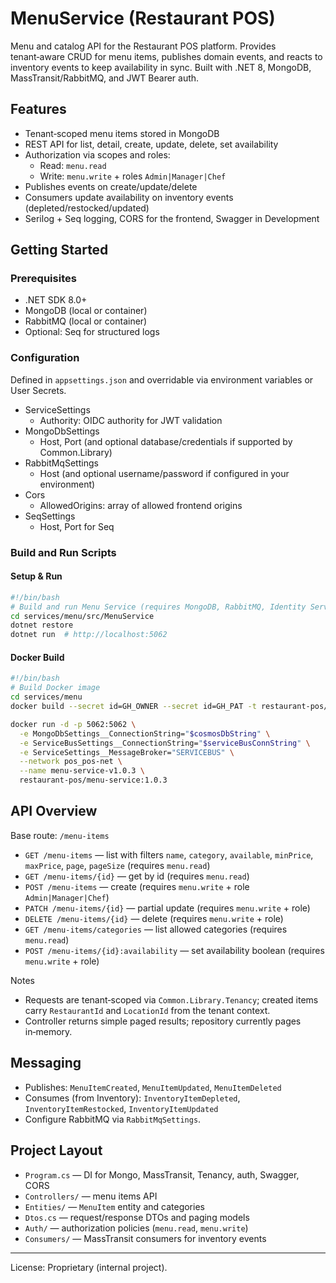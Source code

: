 # MenuService (Restaurant POS)

Menu and catalog API for the Restaurant POS platform. Provides tenant‑aware CRUD for menu items, publishes domain events, and reacts to inventory events to keep availability in sync. Built with .NET 8, MongoDB, MassTransit/RabbitMQ, and JWT Bearer auth.

## Features
- Tenant‑scoped menu items stored in MongoDB
- REST API for list, detail, create, update, delete, set availability
- Authorization via scopes and roles:
  - Read: `menu.read`
  - Write: `menu.write` + roles `Admin|Manager|Chef`
- Publishes events on create/update/delete
- Consumers update availability on inventory events (depleted/restocked/updated)
- Serilog + Seq logging, CORS for the frontend, Swagger in Development

## Getting Started

### Prerequisites
- .NET SDK 8.0+
- MongoDB (local or container)
- RabbitMQ (local or container)
- Optional: Seq for structured logs

### Configuration
Defined in `appsettings.json` and overridable via environment variables or User Secrets.

- ServiceSettings
  - Authority: OIDC authority for JWT validation
- MongoDbSettings
  - Host, Port (and optional database/credentials if supported by Common.Library)
- RabbitMqSettings
  - Host (and optional username/password if configured in your environment)
- Cors
  - AllowedOrigins: array of allowed frontend origins
- SeqSettings
  - Host, Port for Seq


### Build and Run Scripts

#### Setup & Run
```bash
#!/bin/bash
# Build and run Menu Service (requires MongoDB, RabbitMQ, Identity Service)
cd services/menu/src/MenuService
dotnet restore
dotnet run  # http://localhost:5062
```


#### Docker Build
```bash
#!/bin/bash
# Build Docker image
cd services/menu
docker build --secret id=GH_OWNER --secret id=GH_PAT -t restaurant-pos/menu-service:1.0.3 .

docker run -d -p 5062:5062 \
  -e MongoDbSettings__ConnectionString="$cosmosDbString" \
  -e ServiceBusSettings__ConnectionString="$serviceBusConnString" \
  -e ServiceSettings__MessageBroker="SERVICEBUS" \
  --network pos_pos-net \
  --name menu-service-v1.0.3 \
  restaurant-pos/menu-service:1.0.3

```


## API Overview

Base route: `/menu-items`

- `GET /menu-items` — list with filters `name`, `category`, `available`, `minPrice`, `maxPrice`, `page`, `pageSize` (requires `menu.read`)
- `GET /menu-items/{id}` — get by id (requires `menu.read`)
- `POST /menu-items` — create (requires `menu.write` + role `Admin|Manager|Chef`)
- `PATCH /menu-items/{id}` — partial update (requires `menu.write` + role)
- `DELETE /menu-items/{id}` — delete (requires `menu.write` + role)
- `GET /menu-items/categories` — list allowed categories (requires `menu.read`)
- `POST /menu-items/{id}:availability` — set availability boolean (requires `menu.write` + role)

Notes
- Requests are tenant‑scoped via `Common.Library.Tenancy`; created items carry `RestaurantId` and `LocationId` from the tenant context.
- Controller returns simple paged results; repository currently pages in‑memory.

## Messaging

- Publishes: `MenuItemCreated`, `MenuItemUpdated`, `MenuItemDeleted`
- Consumes (from Inventory): `InventoryItemDepleted`, `InventoryItemRestocked`, `InventoryItemUpdated`
- Configure RabbitMQ via `RabbitMqSettings`.

## Project Layout
- `Program.cs` — DI for Mongo, MassTransit, Tenancy, auth, Swagger, CORS
- `Controllers/` — menu items API
- `Entities/` — `MenuItem` entity and categories
- `Dtos.cs` — request/response DTOs and paging models
- `Auth/` — authorization policies (`menu.read`, `menu.write`)
- `Consumers/` — MassTransit consumers for inventory events

---

License: Proprietary (internal project).
